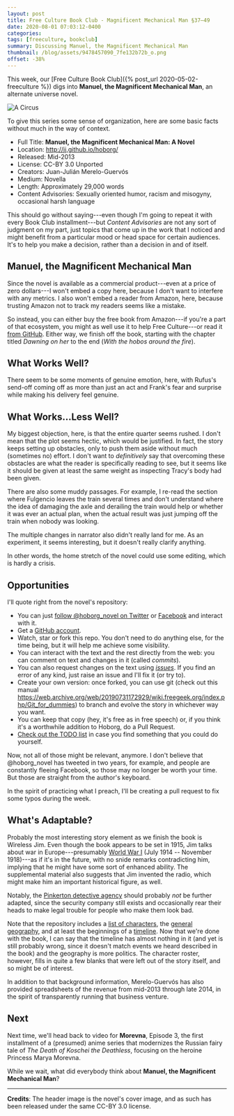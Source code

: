```yaml
---
layout: post
title: Free Culture Book Club - Magnificent Mechanical Man §37–49
date: 2020-08-01 07:03:12-0400
categories:
tags: [freeculture, bookclub]
summary: Discussing Manuel, the Magnificent Mechanical Man
thumbnail: /blog/assets/9478457090_7fe132b72b_o.png
offset: -38%
---
```


This week, our [Free Culture Book Club]({% post_url 2020-05-02-freeculture %}) digs into **Manuel, the Magnificent Mechanical Man**, an alternate universe novel.

![A Circus](/blog/assets/9478457090_7fe132b72b_o.png "A circus, the book's cover image")

To give this series some sense of organization, here are some basic facts without much in the way of context.

 * Full Title:  **Manuel, the Magnificent Mechanical Man: A Novel**
 * Location:  <http://jj.github.io/hoborg/>
 * Released:  Mid-2013
 * License:  CC-BY 3.0 Unported
 * Creators:  Juan-Julián Merelo-Guervós
 * Medium:  Novella
 * Length:  Approximately 29,000 words
 * Content Advisories:  Sexually oriented humor, racism and misogyny, occasional harsh language

This should go without saying---even though I'm going to repeat it with every Book Club installment---but *Content Advisories* are not any sort of judgment on my part, just topics that come up in the work that I noticed and might benefit from a particular mood or head space for certain audiences.  It's to help you make a decision, rather than a decision in and of itself.

## Manuel, the Magnificent Mechanical Man

Since the novel is available as a commercial product---even at a price of zero dollars---I won't embed a copy here, because I don't want to interfere with any metrics.  I also won't embed a reader from Amazon, here, because trusting Amazon not to track my readers seems like a mistake.

So instead, you can either buy the free book from Amazon---if you're a part of that ecosystem, you might as well use it to help Free Culture---or read it [from GitHub](https://github.com/JJ/hoborg/blob/master/text/text.md).  Either way, we finish off the book, starting with the chapter titled *Dawning on her* to the end (*With the hobos around the fire*).

## What Works Well?

There seem to be some moments of genuine emotion, here, with Rufus's send-off coming off as more than just an act and Frank's fear and surprise while making his delivery feel genuine.

## What Works...Less Well?

My biggest objection, here, is that the entire quarter seems rushed.  I don't mean that the plot seems hectic, which would be justified.  In fact, the story keeps setting up obstacles, only to push them aside without much (sometimes no) effort.  I don't want to *definitively* say that overcoming these obstacles are what the reader is specifically reading to see, but it seems like it should be given at least the same weight as inspecting Tracy's body had been given.

There are also some muddy passages.  For example, I re-read the section where Fulgencio leaves the train several times and don't understand where the idea of damaging the axle and derailing the train would help or whether it was ever an actual plan, when the actual result was just jumping off the train when nobody was looking.

The multiple changes in narrator also didn't really land for me.  As an experiment, it seems interesting, but it doesn't really clarify anything.

In other words, the home stretch of the novel could use some editing, which is hardly a crisis.

## Opportunities

I'll quote right from the novel's repository:

 * You can just [follow @hoborg_novel on Twitter](http://twitter.com/hoborg_novel) or [Facebook](https://www.facebook.com/ManuelTheMagnificent) and interact with it.
 * Get a [GitHub account](http://github.com).
 * Watch, star or fork this repo. You don't need to do anything else, for the time being, but it will help me achieve some visibility.
 * You can interact with the text and the rest directly from the web:  you can comment on text and changes in it (called *commits*).
 * You can also request changes on the text using [*issues*](https://github.com/JJ/hoborg/issues). If you find an error of any kind, just raise an issue and I'll fix it (or try to).
 * Create your own version: once forked, you can use git (check out this manual <https://web.archive.org/web/20190731172929/wiki.freegeek.org/index.php/Git_for_dummies>) to branch and evolve the story in whichever way you want.
 * You can keep that copy (hey, it's free as in free speech) or, if you think it's a worthwhile addition to Hoborg, do a Pull Request.
 * [Check out the TODO list](https://github.com/JJ/hoborg/TODO.md) in case you find something that you could do yourself.

Now, not all of those might be relevant, anymore.  I don't believe that @hoborg_novel has tweeted in two years, for example, and people are constantly fleeing Facebook, so those may no longer be worth your time.  But those are straight from the author's keyboard.

In the spirit of practicing what I preach, I'll be creating a pull request to fix some typos during the week.

## What's Adaptable?

Probably the most interesting story element as we finish the book is Wireless Jim.  Even though the book appears to be set in 1915, Jim talks about war in Europe---presumably [World War I](https://en.wikipedia.org/wiki/World_War_I) (July 1914 -- November 1918)---as if it's in the future, with no snide remarks contradicting him, implying that he might have some sort of enhanced ability.  The supplemental material also suggests that Jim invented the radio, which might make him an important historical figure, as well.

Notably, the [Pinkerton detective agency](https://en.wikipedia.org/wiki/Pinkerton_(detective_agency)) should probably *not* be further adapted, since the security company still exists and occasionally rear their heads to make legal trouble for people who make them look bad.

Note that the repository includes a [list of characters](https://github.com/JJ/hoborg/blob/master/text/characters.md), the [general geography](https://github.com/JJ/hoborg/blob/master/text/geography.md), and at least the beginnings of a [timeline](https://github.com/JJ/hoborg/blob/master/text/timeline.md).  Now that we're done with the book, I can say that the timeline has almost nothing in it (and yet is still probably wrong, since it doesn't match events we heard described in the book) and the geography is more politics.  The character roster, however, fills in quite a few blanks that were left out of the story itself, and so might be of interest.

In addition to that background information, Merelo-Guervós has also provided spreadsheets of the revenue from mid-2013 through late 2014, in the spirit of transparently running that business venture.

## Next

Next time, we'll head back to video for **Morevna**, Episode 3, the first installment of a (presumed) anime series that modernizes the Russian fairy tale of *The Death of Koschei the Deathless*, focusing on the heroine Princess Marya Morevna.

While we wait, what did everybody think about **Manuel, the Magnificent Mechanical Man**?

* * *

**Credits**:  The header image is the novel's cover image, and as such has been released under the same CC-BY 3.0 license.
